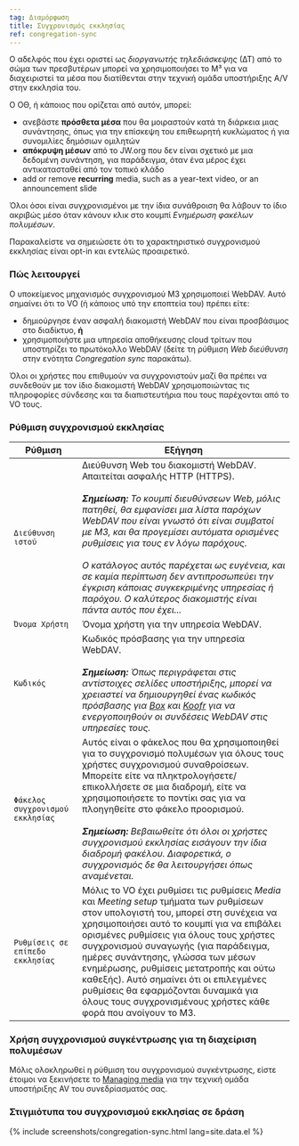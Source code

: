 ```yaml
---
tag: Διαμόρφωση
title: Συγχρονισμός εκκλησίας
ref: congregation-sync
---
```


Ο αδελφός που έχει οριστεί ως *διοργανωτής τηλεδιάσκεψης* (ΔΤ) από το σώμα των πρεσβυτέρων μπορεί να χρησιμοποιήσει το M³ για να διαχειριστεί τα μέσα που διατίθενται στην τεχνική ομάδα υποστήριξης A/V στην εκκλησία του.

Ο ΟΘ, ή κάποιος που ορίζεται από αυτόν, μπορεί:

- ανεβάστε **πρόσθετα μέσα** που θα μοιραστούν κατά τη διάρκεια μιας συνάντησης, όπως για την επίσκεψη του επιθεωρητή κυκλώματος ή για συνομιλίες δημόσιων ομιλητών
- **απόκρυψη μέσων** από το JW.org που δεν είναι σχετικό με μια δεδομένη συνάντηση, για παράδειγμα, όταν ένα μέρος έχει αντικατασταθεί από τον τοπικό κλάδο
- add or remove **recurring** media, such as a year-text video, or an announcement slide

Όλοι όσοι είναι συγχρονισμένοι με την ίδια συνάθροιση θα λάβουν το ίδιο ακριβώς μέσο όταν κάνουν κλικ στο κουμπί *Ενημέρωση φακέλων πολυμέσων*.

Παρακαλείστε να σημειώσετε ότι το χαρακτηριστικό συγχρονισμού εκκλησίας είναι opt-in και εντελώς προαιρετικό.

### Πώς λειτουργεί

Ο υποκείμενος μηχανισμός συγχρονισμού M3 χρησιμοποιεί WebDAV. Αυτό σημαίνει ότι το VO (ή κάποιος υπό την εποπτεία του) πρέπει είτε:

- δημιούργησε έναν ασφαλή διακομιστή WebDAV που είναι προσβάσιμος στο διαδίκτυο, **ή**
- χρησιμοποιήστε μια υπηρεσία αποθήκευσης cloud τρίτων που υποστηρίζει το πρωτόκολλο WebDAV (δείτε τη ρύθμιση *Web διεύθυνση* στην ενότητα *Congregation sync* παρακάτω).

Όλοι οι χρήστες που επιθυμούν να συγχρονιστούν μαζί θα πρέπει να συνδεθούν με τον ίδιο διακομιστή WebDAV χρησιμοποιώντας τις πληροφορίες σύνδεσης και τα διαπιστευτήρια που τους παρέχονται από το VO τους.

### Ρύθμιση συγχρονισμού εκκλησίας

| Ρύθμιση                          | Εξήγηση                                                                                                                                                                                                                                                                                                                                                                                                                                                                                                                                  |
| -------------------------------- | ---------------------------------------------------------------------------------------------------------------------------------------------------------------------------------------------------------------------------------------------------------------------------------------------------------------------------------------------------------------------------------------------------------------------------------------------------------------------------------------------------------------------------------------- |
| `Διεύθυνση ιστού`                | Διεύθυνση Web του διακομιστή WebDAV. Απαιτείται ασφαλής HTTP (HTTPS). <br><br> ***Σημείωση:** Το κουμπί διευθύνσεων Web, μόλις πατηθεί, θα εμφανίσει μια λίστα παρόχων WebDAV που είναι γνωστό ότι είναι συμβατοί με M3, και θα προγεμίσει αυτόματα ορισμένες ρυθμίσεις για τους εν λόγω παρόχους. <br><br> Ο κατάλογος αυτός παρέχεται ως ευγένεια, και σε καμία περίπτωση δεν αντιπροσωπεύει την έγκριση κάποιας συγκεκριμένης υπηρεσίας ή παρόχου. Ο καλύτερος διακομιστής είναι πάντα αυτός που έχει...*     |
| `Όνομα Χρήστη`                   | Όνομα χρήστη για την υπηρεσία WebDAV.                                                                                                                                                                                                                                                                                                                                                                                                                                                                                                    |
| `Κωδικός`                        | Κωδικός πρόσβασης για την υπηρεσία WebDAV. <br><br> ***Σημείωση:** Όπως περιγράφεται στις αντίστοιχες σελίδες υποστήριξης, μπορεί να χρειαστεί να δημιουργηθεί ένας κωδικός πρόσβασης για [Box](https://support.box.com/hc/en-us/articles/360043696414-WebDAV-with-Box) και [Koofr](https://koofr.eu/help/koofr_with_webdav/how-do-i-connect-a-service-to-koofr-through-webdav/) για να ενεργοποιηθούν οι συνδέσεις WebDAV στις υπηρεσίες τους.*                                                                             |
| `Φάκελος συγχρονισμού εκκλησίας` | Αυτός είναι ο φάκελος που θα χρησιμοποιηθεί για το συγχρονισμό πολυμέσων για όλους τους χρήστες συγχρονισμού συναθροίσεων. Μπορείτε είτε να πληκτρολογήσετε/επικολλήσετε σε μια διαδρομή, είτε να χρησιμοποιήσετε το ποντίκι σας για να πλοηγηθείτε στο φάκελο προορισμού. <br><br> ***Σημείωση:** Βεβαιωθείτε ότι όλοι οι χρήστες συγχρονισμού εκκλησίας εισάγουν την ίδια διαδρομή φακέλου. Διαφορετικά, ο συγχρονισμός δε θα λειτουργήσει όπως αναμένεται.*                                                               |
| `Ρυθμίσεις σε επίπεδο εκκλησίας` | Μόλις το VO έχει ρυθμίσει τις ρυθμίσεις *Media* και *Meeting setup* τμήματα των ρυθμίσεων []({{page.lang}}/#configuration) στον υπολογιστή του, μπορεί στη συνέχεια να χρησιμοποιήσει αυτό το κουμπί για να επιβάλει ορισμένες ρυθμίσεις για όλους τους χρήστες συγχρονισμού συναγωγής (για παράδειγμα, ημέρες συνάντησης, γλώσσα των μέσων ενημέρωσης, ρυθμίσεις μετατροπής και ούτω καθεξής). Αυτό σημαίνει ότι οι επιλεγμένες ρυθμίσεις θα εφαρμόζονται δυναμικά για όλους τους συγχρονισμένους χρήστες κάθε φορά που ανοίγουν το M3. |

### Χρήση συγχρονισμού συγκέντρωσης για τη διαχείριση πολυμέσων

Μόλις ολοκληρωθεί η ρύθμιση του συγχρονισμού συγκέντρωσης, είστε έτοιμοι να ξεκινήσετε το [Managing media]({{page.lang}}/#manage-media) για την τεχνική ομάδα υποστήριξης AV του συνεδρίασματός σας.

### Στιγμιότυπα του συγχρονισμού εκκλησίας σε δράση

{% include screenshots/congregation-sync.html lang=site.data.el %}
